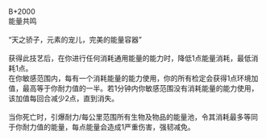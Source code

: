 <title>能量共鸣</title>
<meta name="GENERATOR" content="WinCHM">
<meta http-equiv="Content-Type" content="text/html; charset=gb2312">
<br>B+2000
<br>能量共鸣
<br>
<br>“天之骄子，元素的宠儿，完美的能量容器”
<br>
<br>获得此技艺后，在你进行任何消耗通用能量的能力时，降低1点能量消耗，最低消耗1点。
<br>在你敏感范围内，每有一个消耗能量的能力使用，你的所有检定会获得1点环境加值，最高等于你耐力值的一半。若1分钟内你敏感范围没有消耗能量的能力使用，该加值每回合减少2点，直到消失。
<br>
<br>当你死亡时，引爆耐力/每公里范围所有生物及物品的能量池，令其消耗最多等同于你耐力值的能量，每点能量会造成1严重伤害，强韧减免。